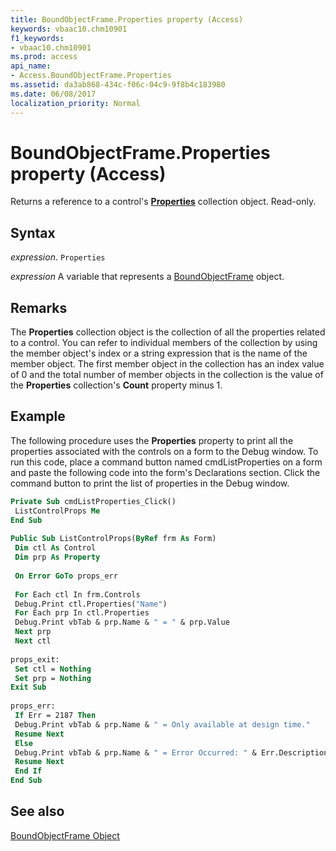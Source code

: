 ```yaml
---
title: BoundObjectFrame.Properties property (Access)
keywords: vbaac10.chm10901
f1_keywords:
- vbaac10.chm10901
ms.prod: access
api_name:
- Access.BoundObjectFrame.Properties
ms.assetid: da3ab868-434c-f06c-04c9-9f8b4c183980
ms.date: 06/08/2017
localization_priority: Normal
---
```



# BoundObjectFrame.Properties property (Access)

Returns a reference to a control's **[Properties](Access.Properties.md)** collection object. Read-only.


## Syntax

_expression_. `Properties`

_expression_ A variable that represents a [BoundObjectFrame](Access.BoundObjectFrame.md) object.


## Remarks

The  **Properties** collection object is the collection of all the properties related to a control. You can refer to individual members of the collection by using the member object's index or a string expression that is the name of the member object. The first member object in the collection has an index value of 0 and the total number of member objects in the collection is the value of the **Properties** collection's **Count** property minus 1.


## Example

The following procedure uses the  **Properties** property to print all the properties associated with the controls on a form to the Debug window. To run this code, place a command button named cmdListProperties on a form and paste the following code into the form's Declarations section. Click the command button to print the list of properties in the Debug window.


```vb
Private Sub cmdListProperties_Click() 
 ListControlProps Me 
End Sub 
 
Public Sub ListControlProps(ByRef frm As Form) 
 Dim ctl As Control 
 Dim prp As Property 
 
 On Error GoTo props_err 
 
 For Each ctl In frm.Controls 
 Debug.Print ctl.Properties("Name") 
 For Each prp In ctl.Properties 
 Debug.Print vbTab & prp.Name & " = " & prp.Value 
 Next prp 
 Next ctl 
 
props_exit: 
 Set ctl = Nothing 
 Set prp = Nothing 
Exit Sub 
 
props_err: 
 If Err = 2187 Then 
 Debug.Print vbTab & prp.Name & " = Only available at design time." 
 Resume Next 
 Else 
 Debug.Print vbTab & prp.Name & " = Error Occurred: " & Err.Description 
 Resume Next 
 End If 
End Sub
```


## See also


[BoundObjectFrame Object](Access.BoundObjectFrame.md)

